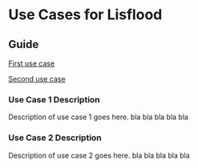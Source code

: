 # Use Cases for Lisflood

## Guide

[First use case](#usecase1)

[Second use case](#usecase2)


### <a id="usecase1"></a>Use Case 1 Description

Description of use case 1 goes here.
bla bla
bla
bla
bla

### <a id="usecase2"></a>Use Case 2 Description

Description of use case 2 goes here.
bla bla
bla
bla
bla
